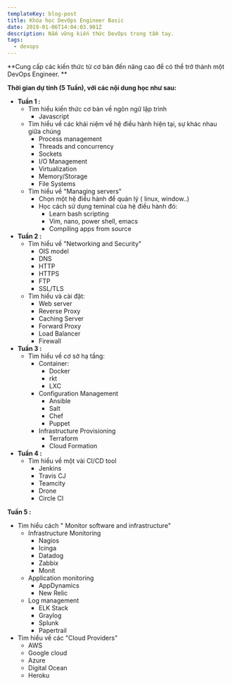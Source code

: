 ```yaml
---
templateKey: blog-post
title: Khóa học DevOps Engineer Basic
date: 2019-01-06T14:04:03.901Z
description: Nắm vững kiến thức DevOps trong tầm tay.
tags:
  - devops
---
```

**Cung cấp các kiến thức từ cơ bản đến nâng cao để có thể trở thành một DevOps Engineer. **

**Thời gian dự tính (5 Tuần), với các nội dung học như sau:**

* **Tuần 1 :**
  * Tìm hiểu kiến thức cơ bản về ngôn ngữ lập trình 
    * Javascript
  * Tìm hiểu về các khái niệm về hệ điều hành hiện tại, sự khác nhau giữa chúng
    * Process management
    * Threads and concurrency
    * Sockets
    * I/O Management
    * Virtualization
    * Memory/Storage
    * File Systems
  * Tìm hiểu về "Managing servers"
    * Chọn một hệ điều hành để quán lý ( linux, window..)
    * Học cách sử dụng teminal của hệ điều hành đó:
      * Learn bash scripting
      * Vim, nano, power shell, emacs
      * Compiling apps from source
* **Tuần 2 :**
  * Tìm hiểu về "Networking and Security"
    * OIS model
    * DNS
    * HTTP
    * HTTPS
    * FTP
    * SSL/TLS
  * Tìm hiểu và cài đặt:
    * Web server
    * Reverse Proxy
    * Caching Server
    * Forward Proxy
    * Load Balancer
    * Firewall
* **Tuần 3 :**
  * Tìm hiểu về cơ sở hạ tầng:
    * Container:
      * Docker
      * rkt
      * LXC
    * Configuration Management
      * Ansible
      * Salt
      * Chef
      * Puppet
    * Infrastructure Provisioning
      * Terraform
      * Cloud Formation
* **Tuần 4 :**
  * Tìm hiểu về một vài CI/CD tool
    * Jenkins
    * Travis CJ
    * Teamcity
    * Drone
    * Circle CI

**Tuần 5 :**

* Tìm hiểu cách " Monitor software and infrastructure"
  * Infrastructure Monitoring
    * Nagios
    * Icinga
    * Datadog
    * Zabbix
    * Monit
  * Application monitoring
    * AppDynamics
    * New Relic
  * Log management
    * ELK Stack
    * Graylog
    * Splunk
    * Papertrail
* Tìm hiểu về các "Cloud Providers"
  * AWS
  * Google cloud
  * Azure
  * Digital Ocean
  * Heroku
